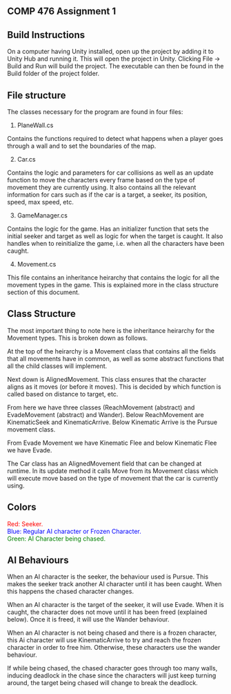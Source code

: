 <!DOCTYPE md>

COMP 476 Assignment 1
------------------------------

Build Instructions
------------------------------

On a computer having Unity installed, open up the project by adding it to Unity Hub and running it. This will open the project in Unity. Clicking File -&gt; Build and Run will build the project. The executable can then be found in the Build folder of the project folder.

File structure
-------------------------------

The classes necessary for the program are found in four files:

1. PlaneWall.cs

Contains the functions required to detect what happens when a player goes through a wall and to set the boundaries of the map.

2. Car.cs

Contains the logic and parameters for car collisions as well as an update function to move the characters every frame based on the type of movement they are currently using. It also contains all the relevant information for cars such as if the car is a target, a seeker, its position, speed, max speed, etc.

3. GameManager.cs

Contains the logic for the game. Has an initializer function that sets the initial seeker and target as well as logic for when the target is caught. It also handles when to reinitialize the game, i.e. when all the characters have been caught.

4. Movement.cs

This file contains an inheritance heirarchy that contains the logic for all the movement types in the game. This is explained more in the class structure section of this document.

Class Structure
-------------------------------

The most important thing to note here is the inheritance heirarchy for the Movement types. This is broken down as follows.

At the top of the heirarchy is a Movement class that contains all the fields that all movements have in common, as well as some abstract functions that all the child classes will implement.

Next down is AlignedMovement. This class ensures that the character aligns as it moves (or before it moves). This is decided by which function is called based on distance to target, etc. 

From here we have three classes (ReachMovement (abstract) and EvadeMovement (abstract) and Wander). Below ReachMovement are KinematicSeek and KinematicArrive. Below Kinematic Arrive is the Pursue movement class.

From Evade Movement we have Kinematic Flee and below Kinematic Flee we have Evade.

The Car class has an AlignedMovement field that can be changed at runtime. In its update method it calls Move from its Movement class which will execute move based on the type of movement that the car is currently using.

Colors
-------------------------------

<span style="color:red"> Red: Seeker.</span><br />
<span style="color:blue">Blue: Regular AI character or Frozen Character.</span><br />
<span style="color:green">Green: AI Character being chased.</span><br />

AI Behaviours
-------------------------------

When an AI character is the seeker, the behaviour used is Pursue. This makes the seeker track another AI character until it has been caught. When this happens the chased character changes.

When an AI character is the target of the seeker, it will use Evade. When it is caught, the character does not move until it has been freed (explained below). Once it is freed, it will use the Wander behaviour.

When an AI character is not being chased and there is a frozen character, this Ai character will use KinematicArrive to try and reach the frozen character in order to free him. Otherwise, these characters use the wander behaviour.

If while being chased, the chased character goes through too many walls, inducing deadlock in the chase since the characters will just keep turning around, the target being chased will change to break the deadlock.